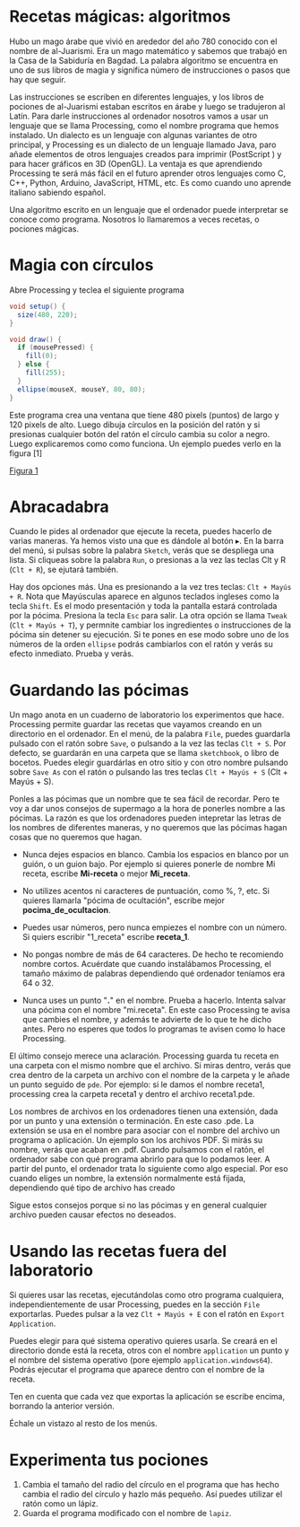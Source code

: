 # Recetas mágicas: algoritmos

Hubo un mago árabe que vivió en arededor del año 780 conocido con el
nombre de al-Juarismi. Era un mago matemático y sabemos que trabajó en
la Casa de la Sabiduría en Bagdad. La palabra algoritmo se encuentra en
uno de sus libros de magia y significa número de instrucciones o pasos
que hay que seguir.

Las instrucciones se escriben en diferentes lenguajes, y los libros de
pociones de al-Juarismi estaban escritos en árabe y luego se tradujeron
al Latín. Para darle instrucciones al ordenador nosotros vamos a usar un
lenguaje que se llama Processing, como el nombre programa que hemos
instalado. Un dialecto es un lenguaje con algunas variantes de otro
principal, y Processing es un dialecto de un lenguaje llamado Java, paro
añade elementos de otros lenguajes creados para imprimir (PostScript ) y
para hacer gráficos en 3D (OpenGL). La ventaja es que aprendiendo
Processing te será más fácil en el futuro aprender otros lenguajes como
C, C++, Python, Arduino, JavaScript, HTML, etc. Es como cuando uno
aprende italiano sabiendo español.

Una algoritmo escrito en un lenguaje que el ordenador puede interpretar
se conoce como programa. Nosotros lo llamaremos a veces recetas, o
pociones mágicas.

# Magia con círculos

Abre Processing y teclea el siguiente programa

``` {.java bgcolor="olive!10"}
void setup() {
  size(480, 220);
}

void draw() {
  if (mousePressed) {
    fill(0);
  } else {
    fill(255);
  }
  ellipse(mouseX, mouseY, 80, 80);
}
```

Este programa crea una ventana que tiene 480 pixels (puntos) de largo y
120 pixels de alto. Luego dibuja círculos en la posición del ratón y si
presionas cualquier botón del ratón el círculo cambia su color a negro.
Luego explicaremos como como funciona. Un ejemplo puedes verlo en la
figura [1]

[Figura 1](pictures/ps2.png)

# Abracadabra

Cuando le pides al ordenador que ejecute la receta, puedes hacerlo de
varias maneras. Ya hemos visto una que es dándole al botón
&blacktriangleright;. En la barra del menú, si pulsas sobre la palabra
`Sketch`, verás que se despliega una lista. Si cliqueas sobre la
palabra `Run`, o presionas a la vez las teclas Clt y R (`Clt + R`), se
ejutará también.

Hay dos opciones más. Una es presionando a la vez tres teclas: `Clt +
Mayús + R`. Nota que Mayúsculas aparece en algunos teclados ingleses como
la tecla `Shift`. Es el modo presentación y toda la pantalla estará
controlada por la pócima. Presiona la tecla `Esc` para salir. La otra
opción se llama `Tweak` (`Clt + Mayús + T`), y permnite cambiar los
ingredientes o instrucciones de la pócima sin detener su ejecución. Si
te pones en ese modo sobre uno de los números de la orden `ellipse`
podrás cambiarlos con el ratón y verás su efecto inmediato. Prueba y
verás.

# Guardando las pócimas

Un mago anota en un cuaderno de laboratorio los experimentos que hace.
Processing permite guardar las recetas que vayamos creando en un
directorio en el ordenador. En el menú, de la palabra `File`,
puedes guardarla pulsado con el ratón sobre `Save`, o pulsando a la vez
las teclas `Clt + S`. Por defecto, se guardarán en una carpeta que se
llama `sketchbook`, o libro de bocetos. Puedes elegir guardárlas en otro
sitio y con otro nombre pulsando sobre `Save As` con el ratón o pulsando
las tres teclas `Clt + Mayús + S` (Clt + Mayús + S).

Ponles a las pócimas que un nombre que te sea fácil de recordar. Pero te
voy a dar unos consejos de supermago a la hora de ponerles nombre a las
pócimas. La razón es que los ordenadores pueden intepretar las letras de
los nombres de diferentes maneras, y no queremos que las pócimas hagan
cosas que no queremos que hagan.

-   Nunca dejes espacios en blanco. Cambia los espacios en blanco por un
    guión, o un guion bajo. Por ejemplo si quieres ponerle de nombre Mi
    receta, escribe **Mi-receta** o mejor **Mi_receta**.

-   No utilizes acentos ni caracteres de puntuación, como %, ?, etc. Si
    quieres llamarla "pócima de ocultación", escribe mejor
    **pocima_de_ocultacion**.

-   Puedes usar números, pero nunca empiezes el nombre con un número. Si
    quiers escribir "1_receta" escribe **receta_1**.

-   No pongas nombre de más de 64 caracteres. De hecho te recomiendo
    nombre cortos. Acuérdate que cuando instalábamos Processing, el
    tamaño máximo de palabras dependiendo qué ordenador teníamos era 64
    o 32.

-   Nunca uses un punto "**.**" en el nombre. Prueba a hacerlo. Intenta
    salvar una pócima con el nombre "mi.receta". En este caso Processing
    te avisa que cambies el nombre, y además te advierte de lo que te he
    dicho antes. Pero no esperes que todos lo programas te avisen como
    lo hace Processing.

El último consejo merece una aclaración. Processing guarda tu receta en
una carpeta con el mismo nombre que el archivo. Si miras dentro, verás
que crea dentro de la carpeta un archivo con el nombre de la carpeta y
le añade un punto seguido de `pde`. Por ejemplo: si le damos el nombre
receta1, processing crea la carpeta receta1 y dentro el archivo
receta1.pde.

Los nombres de archivos en los ordenadores tienen una extensión, dada
por un punto y una extensión o terminación. En este caso .pde. La
extensión se usa en el nombre para asociar con el nombre del archivo un
programa o aplicación. Un ejemplo son los archivos PDF. Si mirás su
nombre, verás que acaban en .pdf. Cuando pulsamos con el ratón, el
ordenador sabe con qué programa abrirlo para que lo podamos leer. A
partir del punto, el ordenador trata lo siguiente como algo especial.
Por eso cuando eliges un nombre, la extensión normalmente está fijada,
dependiendo qué tipo de archivo has creado

Sigue estos consejos porque si no las pócimas y en general cualquier
archivo pueden causar efectos no deseados.

# Usando las recetas fuera del laboratorio

Si quieres usar las recetas, ejecutándolas como otro programa
cualquiera, independientemente de usar Processing, puedes en la sección
`File` exportarlas. Puedes pulsar a la vez `Clt + Mayús + E` con el
ratón en `Export Application`.

Puedes elegir para qué sistema operativo quieres usarla. Se creará en el
directorio donde está la receta, otros con el nombre `application` un
punto y el nombre del sistema operativo (pore ejemplo `application.windows64`). Podrás ejecutar el programa que
aparece dentro con el nombre de la receta.

Ten en cuenta que cada vez que exportas la aplicación se escribe encima,
borrando la anterior versión.

Échale un vistazo al resto de los menús.

# Experimenta tus pociones
1. Cambia el tamaño del radio del círculo en el programa que has hecho cambia el radio del círculo y hazlo más pequeño. Así puedes utilizar el ratón como un lápiz.
2. Guarda el programa modificado con el nombre de `lapiz`. 
